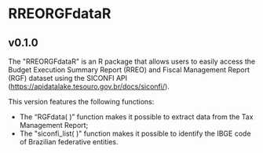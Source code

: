 # RREORGFdataR

## v0.1.0

The "RREORGFdataR" is an R package that allows users to easily access the Budget Execution Summary Report (RREO) and Fiscal Management Report (RGF) dataset using the SICONFI API (https://apidatalake.tesouro.gov.br/docs/siconfi/).

This version features the following functions:

* The “RGFdata( )” function makes it possible to extract data from the Tax Management Report;
* The "siconfi_list( )" function makes it possible to identify the IBGE code of Brazilian federative entities.
